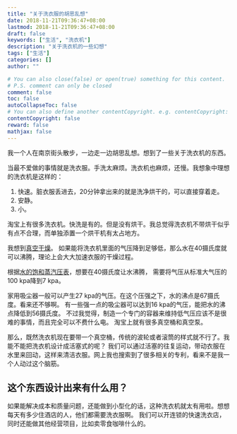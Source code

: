 ```yaml
---
title: "关于洗衣服的胡思乱想"
date: 2018-11-21T09:36:47+08:00
lastmod: 2018-11-21T09:36:47+08:00
draft: false
keywords: ["生活", "洗衣机"]
description: "关于洗衣机的一些幻想"
tags: ["生活"]
categories: []
author: ""

# You can also close(false) or open(true) something for this content.
# P.S. comment can only be closed
comment: false
toc: false
autoCollapseToc: false
# You can also define another contentCopyright. e.g. contentCopyright: "This is another copyright."
contentCopyright: false
reward: false
mathjax: false
---
```


我一个人在南京街头散步，一边走一边胡思乱想。想到了一些关于洗衣机的东西。

<!--more-->
当最不爱做的事情就是洗衣服。手洗太麻烦。洗衣机也麻烦，还慢。我想象中理想的洗衣机是这样的：

1. 快速。脏衣服丢进去，20分钟拿出来的就是洗净烘干的，可以直接穿着走。
2. 安静。
3. 小。

淘宝上有很多洗衣机。快洗是有的。但是没有烘干。我总觉得洗衣机不带烘干似乎有点不合理，而单独添置一个烘干机有太占地方。

我想到[真空干燥](https://baike.baidu.com/item/%E7%9C%9F%E7%A9%BA%E5%B9%B2%E7%87%A5)。
如果能将洗衣机里面的气压降到足够低，那么水在40摄氏度就可以沸腾，理论上会大大加速衣服的干燥过程。

根据[水的饱和蒸汽压表](https://wenku.baidu.com/view/66d8a31755270722192ef7db.html)，想要在40摄氏度让水沸腾，
需要将气压从标准大气压的100 kpa降到7 kpa。

家用吸尘器一般可以产生27 kpa的气压。在这个压强之下，水的沸点是67摄氏度。看来还不够啊。
有一些强一点的吸尘器可以达到16 kpa的气压，能把水的沸点降低到56摄氏度。
不过我觉得，制造一个专门的容器来维持低气压应该不是很难的事情，而且完全可以不费什么电。
淘宝上就有很多真空桶和真空泵。

那么，既然洗衣机现在要带一个真空桶，传统的波轮或者滚筒的样式就不行了。我能不能把洗衣机设计成活塞式的呢？
我们可以通过活塞的往复运动，带动衣服在水里来回动，这样来清洁衣服。网上我也搜索到了很多相关的专利，看来不是我一个人动过这个脑筋。

## 这个东西设计出来有什么用？

如果能解决成本和质量问题，还能做到小型化的话，这种洗衣机就太有用啦。想想每天有多少住酒店的人，他们都需要洗衣服啊。
我们可以开连锁的快速洗衣店，同时还能做其他经营项目，比如卖零食咖啡什么的。
